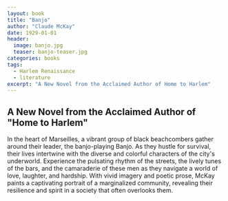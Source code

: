 ```yaml
---
layout: book
title: "Banjo"
author: "Claude McKay"
date: 1929-01-01
header:
  image: banjo.jpg
  teaser: banjo-teaser.jpg
categories: books
tags:
  - Harlem Renaissance
  - literature
excerpt: "A New Novel from the Acclaimed Author of Home to Harlem"
---
```

## A New Novel from the Acclaimed Author of "Home to Harlem"

In the heart of Marseilles, a vibrant group of black beachcombers gather around their leader, the banjo-playing Banjo. As they hustle for survival, their lives intertwine with the diverse and colorful characters of the city's underworld. Experience the pulsating rhythm of the streets, the lively tunes of the bars, and the camaraderie of these men as they navigate a world of love, laughter, and hardship. With vivid imagery and poetic prose, McKay paints a captivating portrait of a marginalized community, revealing their resilience and spirit in a society that often overlooks them.